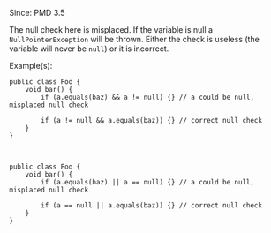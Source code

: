Since: PMD 3.5

The null check here is misplaced. If the variable is null a `NullPointerException` will be thrown.
Either the check is useless (the variable will never be `null`) or it is incorrect.

Example(s):
```
public class Foo {
    void bar() {
        if (a.equals(baz) && a != null) {} // a could be null, misplaced null check

        if (a != null && a.equals(baz)) {} // correct null check
    }
}

        

public class Foo {
    void bar() {
        if (a.equals(baz) || a == null) {} // a could be null, misplaced null check

        if (a == null || a.equals(baz)) {} // correct null check
    }
}
```
